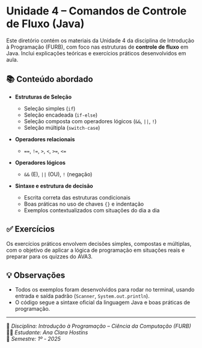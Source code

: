 # Unidade 4 – Comandos de Controle de Fluxo (Java)

Este diretório contém os materiais da Unidade 4 da disciplina de Introdução à Programação (FURB), com foco nas estruturas de **controle de fluxo** em Java. Inclui explicações teóricas e exercícios práticos desenvolvidos em aula.

## 📚 Conteúdo abordado

- **Estruturas de Seleção**
  - Seleção simples (`if`)
  - Seleção encadeada (`if-else`)
  - Seleção composta com operadores lógicos (`&&`, `||`, `!`)
  - Seleção múltipla (`switch-case`)
  
- **Operadores relacionais**
  - `==`, `!=`, `>`, `<`, `>=`, `<=`

- **Operadores lógicos**
  - `&&` (E), `||` (OU), `!` (negação)

- **Sintaxe e estrutura de decisão**
  - Escrita correta das estruturas condicionais
  - Boas práticas no uso de chaves `{}` e indentação
  - Exemplos contextualizados com situações do dia a dia

## ✅ Exercícios

Os exercícios práticos envolvem decisões simples, compostas e múltiplas, com o objetivo de aplicar a lógica de programação em situações reais e preparar para os quizzes do AVA3.

## 💡 Observações

- Todos os exemplos foram desenvolvidos para rodar no terminal, usando entrada e saída padrão (`Scanner`, `System.out.println`).
- O código segue a sintaxe oficial da linguagem Java e boas práticas de programação.

---

📌 *Disciplina: Introdução à Programação – Ciência da Computação (FURB)*  
👩‍💻 *Estudante: Ana Clara Hostins*  
📅 *Semestre: 1º - 2025*
